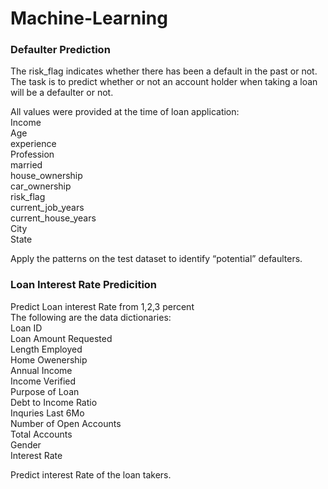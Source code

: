 # Machine-Learning

### Defaulter Prediction
The risk_flag indicates whether there has been a default in the past or not.\
The task is to predict whether or not an account holder when taking a loan will be a defaulter or not.

All values were provided at the time of loan application:\
Income\
Age \
experience\
Profession\
married	\
house_ownership	\
car_ownership	\
risk_flag\
current_job_years	\
current_house_years\
City\
State

Apply the patterns on the test dataset to identify “potential” defaulters.

### Loan Interest Rate Predicition

Predict Loan interest Rate from 1,2,3 percent\
The following are the data dictionaries:\
Loan ID\
Loan Amount Requested\
Length Employed\
Home Owenership\
Annual Income\
Income Verified\
Purpose of Loan\
Debt to Income Ratio\
Inquries Last 6Mo\
Number of Open Accounts\
Total Accounts\
Gender\
Interest Rate

Predict interest Rate of the loan takers.
